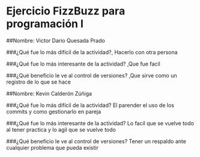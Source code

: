 # Ejercicio FizzBuzz para programación I

##Nombre: Victor Dario Quesada Prado

###¿Qué fue lo más difícil de la actividad?, Hacerlo con otra persona 

###¿Qué fue lo más interesante de la actividad? ,Que fue facil

###¿Qué beneficio le ve al control de versiones? ,Que sirve como un registro de lo que se hace 

##Nombre: Kevin Calderón Zúñiga

###¿Qué fue lo más difícil de la actividad?  El parender el uso de los commits y como gestionarlo en pareja

###¿Qué fue lo más interesante de la actividad?  Lo facil que se vuelve todo al tener practica y lo agil que se vuelve todo

###¿Qué beneficio le ve al control de versiones?  Tener un respaldo ante cualquier problema que pueda existir
